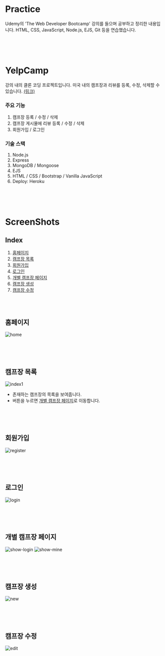 # Practice
Udemy의 'The Web Developer Bootcamp' 강의를 들으며 공부하고 정리한 내용입니다.
HTML, CSS, JavaScript, Node.js, EJS, Git 등을 연습했습니다.

<br>
<br>
<br>

# YelpCamp
강의 내의 클론 코딩 프로젝트입니다. 미국 내의 캠프장과 리뷰를 등록, 수정, 삭제할 수 있습니다. 
[(링크)](https://guarded-wildwood-42249.herokuapp.com/)

### 주요 기능
1. 캠프장 등록 / 수정 / 삭제
2. 캠프장 게시물에 리뷰 등록 / 수정 / 삭제
3. 회원가입 / 로그인

### 기술 스택
1. Node.js
2. Express
3. MongoDB / Mongoose
4. EJS
5. HTML / CSS / Bootstrap / Vanilla JavaScript
6. Deploy: Heroku

<br>
<br>
<br>

# ScreenShots
## Index
1. [홈페이지](#홈페이지)
2. [캠프장 목록](#캠프장-목록)
3. [회원가입](#회원가입)
4. [로그인](#로그인)
5. [개별 캠프장 페이지](#개별-캠프장-페이지)
6. [캠프장 생성](#캠프장-생성)
7. [캠프장 수정](#캠프장-수정)

<br>
<br>

## 홈페이지
![home](https://user-images.githubusercontent.com/63030905/127596164-1413c5ac-1624-4609-bb53-ef64f8cc9002.png)

<br>
<br>
<br>

## 캠프장 목록
![index1](https://user-images.githubusercontent.com/63030905/127596222-23982fdb-7c28-4dd7-aafe-1695c75c0d49.png)
* 존재하는 캠프장의 목록을 보여줍니다.
* <View> 버튼을 누르면 [개별 캠프장 페이지](#개별-캠프장-페이지)로 이동합니다.

<br>
<br>
<br>

## 회원가입
![register](https://user-images.githubusercontent.com/63030905/127596664-8f9aae5a-ad11-4eac-b363-1fed8848a06f.png)

<br>
<br>
<br>

## 로그인
![login](https://user-images.githubusercontent.com/63030905/127596673-66dd1e1d-fb70-475e-9a88-c4213de85a43.png)

<br>
<br>
<br>

## 개별 캠프장 페이지
![show-login](https://user-images.githubusercontent.com/63030905/127596699-50850a5b-0212-45f7-988e-8758286e1cb4.png)
![show-mine](https://user-images.githubusercontent.com/63030905/127596704-c37ee9d3-4fa7-4a8e-9855-11471fceb907.png)

<br>
<br>
<br>

## 캠프장 생성
![new](https://user-images.githubusercontent.com/63030905/127596682-ecfe101b-a2f1-4bdc-9b32-1a8f31029aa6.png)

<br>
<br>
<br>

## 캠프장 수정
![edit](https://user-images.githubusercontent.com/63030905/127596707-9cf4a280-bdd1-4b44-b061-23ac00656cfb.png)

